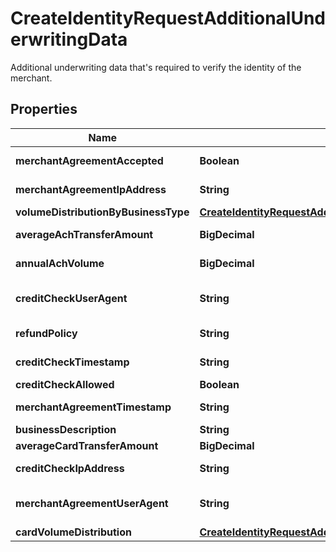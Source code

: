 

# CreateIdentityRequestAdditionalUnderwritingData

Additional underwriting data that's required to verify the identity of the merchant.

## Properties

| Name | Type | Description | Notes |
|------------ | ------------- | ------------- | -------------|
|**merchantAgreementAccepted** | **Boolean** | Sets whether this merchant has accepted the terms and conditions of the merchant agreement. |  [optional] |
|**merchantAgreementIpAddress** | **String** | IP address of the merchant when this merchant accepted the merchant agreement (e.g., 42.1.1.113). |  [optional] |
|**volumeDistributionByBusinessType** | [**CreateIdentityRequestAdditionalUnderwritingDataVolumeDistributionByBusinessType**](CreateIdentityRequestAdditionalUnderwritingDataVolumeDistributionByBusinessType.md) |  |  [optional] |
|**averageAchTransferAmount** | **BigDecimal** | The approximate average ACH sale amount (in cents) for this merchant. |  [optional] |
|**annualAchVolume** | **BigDecimal** | The approximate annual ACH sales expected to be processed (in cents) by this merchant (max 10 characters). |  [optional] |
|**creditCheckUserAgent** | **String** | The details of the browser that was used when this merchant consented to a credit check (e.g., Mozilla 5.0 (Macintosh; Intel Mac OS X 10 _14_6)). |  [optional] |
|**refundPolicy** | **String** | Set one of the following values: &lt;ul&gt;&lt;li&gt;**NO_REFUNDS**&lt;li&gt;**MERCHANDISE_EXCHANGE_ONLY**&lt;li&gt;**30_DAYS** |  [optional] |
|**creditCheckTimestamp** | **String** | A timestamp of when this merchant consented to a credit check (e.g., 2021-04-28T16:42:55Z). |  [optional] |
|**creditCheckAllowed** | **Boolean** | Sets if this merchant has consented and accepted to a credit check. |  [optional] |
|**merchantAgreementTimestamp** | **String** | Timestamp of when the merchant accepted Finix&#39;s Terms of Service (e.g., 2021-04-28T16:42:55Z). |  [optional] |
|**businessDescription** | **String** | Description of this merchant&#39;s business (max 200 characters). |  [optional] |
|**averageCardTransferAmount** | **BigDecimal** | The average credit card sale amount (in cents) for this merchant. |  [optional] |
|**creditCheckIpAddress** | **String** | The IP address of the merchant when they consented to a credit check (e.g., 42.1.1.113 ). |  [optional] |
|**merchantAgreementUserAgent** | **String** | The details of the browser that was used when this merchant accepted Finix&#39;s Terms of Service (e.g., Mozilla 5.0 (Macintosh; Intel Mac OS X 10 _14_6)). |  [optional] |
|**cardVolumeDistribution** | [**CreateIdentityRequestAdditionalUnderwritingDataCardVolumeDistribution**](CreateIdentityRequestAdditionalUnderwritingDataCardVolumeDistribution.md) |  |  [optional] |



